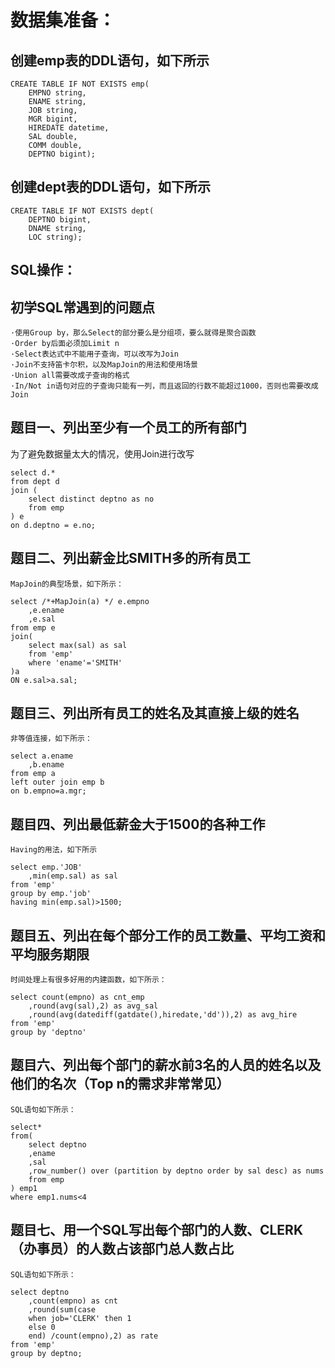 # 数据集准备：

## 创建emp表的DDL语句，如下所示

	CREATE TABLE IF NOT EXISTS emp(
		EMPNO string,
		ENAME string,
		JOB string,
		MGR bigint,
		HIREDATE datetime,
		SAL double,
		COMM double,
		DEPTNO bigint);
	
## 创建dept表的DDL语句，如下所示

	CREATE TABLE IF NOT EXISTS dept(
		DEPTNO bigint,
		DNAME string,
		LOC string);

## SQL操作：

## 初学SQL常遇到的问题点

	·使用Group by，那么Select的部分要么是分组项，要么就得是聚合函数
	·Order by后面必须加Limit n
	·Select表达式中不能用子查询，可以改写为Join
	·Join不支持笛卡尔积，以及MapJoin的用法和使用场景
	·Union all需要改成子查询的格式
	·In/Not in语句对应的子查询只能有一列，而且返回的行数不能超过1000，否则也需要改成Join

## 题目一、列出至少有一个员工的所有部门

为了避免数据量太大的情况，使用Join进行改写

	select d.*
	from dept d
	join (
		select distinct deptno as no
		from emp
	) e
	on d.deptno = e.no;

## 题目二、列出薪金比SMITH多的所有员工

	MapJoin的典型场景，如下所示：

	select /*+MapJoin(a) */ e.empno
		,e.ename
		,e.sal
	from emp e
	join(
		select max(sal) as sal
		from 'emp'
		where 'ename'='SMITH'
	)a
	ON e.sal>a.sal;

## 题目三、列出所有员工的姓名及其直接上级的姓名

	非等值连接，如下所示：

	select a.ename
		,b.ename
	from emp a
	left outer join emp b
	on b.empno=a.mgr;

## 题目四、列出最低薪金大于1500的各种工作

	Having的用法，如下所示

	select emp.'JOB'
		,min(emp.sal) as sal
	from 'emp'
	group by emp.'job'
	having min(emp.sal)>1500;

## 题目五、列出在每个部分工作的员工数量、平均工资和平均服务期限

	时间处理上有很多好用的内建函数，如下所示：

	select count(empno) as cnt_emp
		,round(avg(sal),2) as avg_sal
		,round(avg(datediff(gatdate(),hiredate,'dd')),2) as avg_hire
	from 'emp'
	group by 'deptno'

## 题目六、列出每个部门的薪水前3名的人员的姓名以及他们的名次（Top n的需求非常常见）

	SQL语句如下所示：

	select*
	from(
		select deptno
		,ename
		,sal
		,row_number() over (partition by deptno order by sal desc) as nums
		from emp
	) emp1
	where emp1.nums<4

## 题目七、用一个SQL写出每个部门的人数、CLERK（办事员）的人数占该部门总人数占比

	SQL语句如下所示：

	select deptno
		,count(empno) as cnt
		,round(sum(case
		when job='CLERK' then 1
		else 0
		end) /count(empno),2) as rate
	from 'emp'
	group by deptno;
